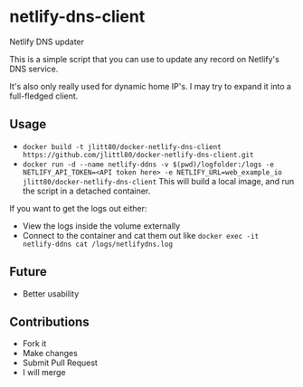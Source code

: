 # netlify-dns-client
Netlify DNS updater

This is a simple script that you can use to update any record on Netlify's DNS service.

It's also only really used for dynamic home IP's. I may try to expand it into a full-fledged client.

## Usage
- ```docker build -t jlitt80/docker-netlify-dns-client  https://github.com/jlittl80/docker-netlify-dns-client.git```
- ```docker run -d --name netlify-ddns -v $(pwd)/logfolder:/logs -e NETLIFY_API_TOKEN=<API token here> -e NETLIFY_URL=web_example_io jlitt80/docker-netlify-dns-client```
This will build a local image, and run the script in a detached container.

If you want to get the logs out either:
- View the logs inside the volume externally
- Connect to the container and cat them out like ```docker exec -it netlify-ddns cat /logs/netlifydns.log```

## Future
- Better usability
## Contributions
- Fork it
- Make changes
- Submit Pull Request
- I will merge
